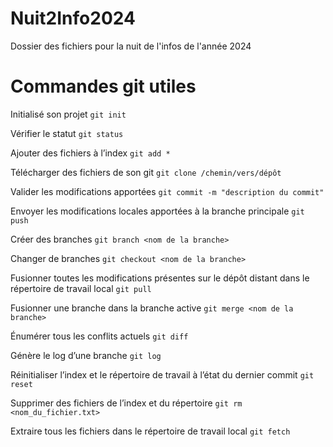 # Nuit2Info2024
Dossier des fichiers pour la nuit de l'infos de l'année 2024

# Commandes git utiles
Initialisé son projet
`git init`

Vérifier le statut
`git status`

Ajouter des fichiers à l’index
`git add *`

Télécharger des fichiers de son git
`git clone /chemin/vers/dépôt`

Valider les modifications apportées
`git commit -m "description du commit"`

Envoyer les modifications locales apportées à la branche principale
`git push`

Créer des branches
`git branch <nom de la branche>`

Changer de branches
`git checkout <nom de la branche>`

Fusionner toutes les modifications présentes sur le dépôt distant dans le répertoire de travail local
`git pull`


Fusionner une branche dans la branche active
`git merge <nom de la branche>`

Énumérer tous les conflits actuels
`git diff`

Génère le log d’une branche
`git log`

Réinitialiser l’index et le répertoire de travail à l’état du dernier commit
`git reset`

Supprimer des fichiers de l’index et du répertoire
`git rm <nom_du_fichier.txt>`

Extraire tous les fichiers dans le répertoire de travail local
`git fetch`

